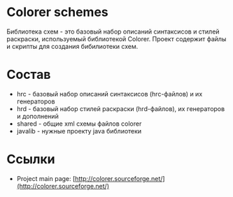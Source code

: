 ﻿Colorer schemes
========================
Библиотека схем - это базовый набор описаний синтаксисов и стилей раскраски, используемый библиотекой Colorer.
Проект содержит файлы и скрипты для создания бибилиотеки схем.

Состав
========================

  * hrc - базовый набор описаний синтаксисов (hrc-файлов) и их генераторов
  * hrd - базовый набор стилей раскраски (hrd-файлов), их генераторов и дополнений
  * shared - общие xml схемы файлов colorer
  * javalib - нужные проекту java библиотеки

Ссылки
========================

* Project main page: [http://colorer.sourceforge.net/](http://colorer.sourceforge.net/)
